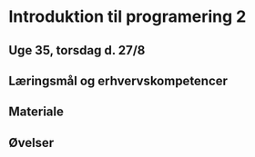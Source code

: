 # Introduktion til programering 2

## Uge 35, torsdag d. 27/8

## Læringsmål og erhvervskompetencer


## Materiale


## Øvelser

<script src="https://code.jquery.com/jquery-3.5.1.min.js" integrity="sha256-9/aliU8dGd2tb6OSsuzixeV4y/faTqgFtohetphbbj0=" crossorigin="anonymous">
	$( "h1:first" ).css( "display", "none" );
	alert("Hej")
</script>

